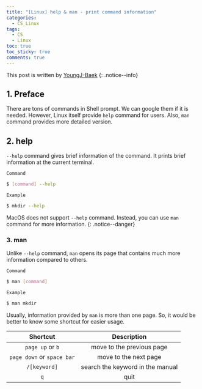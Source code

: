 ```yaml
---
title: "[Linux] help & man - print command information"
categories:
  - CS_Linux
tags:
  - CS
  - Linux
toc: true
toc_sticky: true
comments: true
---
```


This post is written by [YoungJ-Baek](https://github.com/YoungJ-Baek)
{: .notice--info}

## 1. Preface

There are tons of commands in Shell prompt. We can google them if it is needed. However, Linux itself provide `help` command for users. Also, `man` command provides more detailed version.

## 2. help

`--help` command gives brief information of the command. It prints brief information at the current terminal.

<div class="notice--primary" markdown="1">

`Command`

```bash
$ [command] --help
```

`Example`

```bash
$ mkdir --help
```

</div>

MacOS does not support `--help` command. Instead, you can use `man` command for more information.
{: .notice--danger}

### 3. man

Unlike `--help` command, `man` opens its page that contains much more information compared to others.

<div class="notice--primary" markdown="1">

`Command`

```bash
$ man [command]
```

`Example`

```bash
$ man mkdir
```

</div>

Usually, information provided by `man` is more than one page. So, it would be better to know some shortcut for easier usage.

|          Shortcut          |           Description            |
| :------------------------: | :------------------------------: |
|      `page up` or `b`      |    move to the previous page     |
| `page down` or `space bar` |      move to the next page       |
|        `/[keyword]`        | search the keyword in the manual |
|            `q`             |               quit               |

